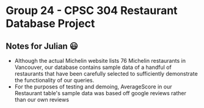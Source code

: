 # Group 24 - CPSC 304 Restaurant Database Project
<h2>Notes for Julian &#128515;</h2>
<ul>
  <li>Although the actual Michelin website lists 76 Michelin restaurants in Vancouver, our database contains sample data of a handful of restaurants that have been carefully selected to sufficiently demonstrate the functionality of our queries.</li>
  <li>For the purposes of testing and demoing, AverageScore in our Restaurant table's sample data was based off google reviews rather than our own reviews</li>
</ul>
